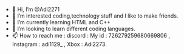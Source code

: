 - 👋 Hi, I’m @Adi2271
- 👀 I’m interested coding,technology stuff and I like to make friends.
- 🌱 I’m currently learning HTML and C++
- 💞️ I’m looking to learn different coding languages.
- 📫 How to reach me : discord : My id : 726279259680669806 , Instagram : adi1129_ , Xbox : Adi2273.

<!---
Adi2271/Adi2271 is a ✨ special ✨ repository because its `README.md` (this file) appears on your GitHub profile.
You can click the Preview link to take a look at your changes.
--->

